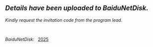 
## *Details have been uploaded to BaiduNetDisk.*

*Kindly request the invitation code from the program lead.*

<br>

*BaiduNetDisk*:  &nbsp; [2025](https://pan.baidu.com/s/1G4tcjrjDohk6BQDTS79CYQ)
